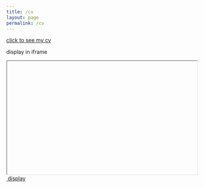 ```yaml
---
title: /cv
layout: page
permalink: /cv
---
```


<a href="/data/cv.pdf" class="image fit"><img src="images/marr_pic.jpg" alt="">click to see my cv</a>	


display in iframe

<iframe height="300px" width="100%" name="myframe"></iframe>
<a href="https://hyein-jeong.github.io/data/cv.pdf" class="image fit" target="myframe"><img src="images/marr_pic.jpg" alt=""> display </a>
